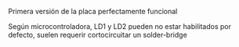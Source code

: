 Primera versión de la placa perfectamente funcional

Según microcontroladora, LD1 y LD2 pueden no estar habilitados por defecto, suelen requerir cortocircuitar un solder-bridge
